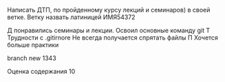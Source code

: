 Написать ДТП, по пройденному курсу лекций и семинаров) в своей ветке. Ветку назвать латиницей ИМЯ54372


Д понравились семинары и лекции. Освоил основные команду git
Т Трудности с .gitirnore Не всегда получается спрятать файлы
П Хочется больше практики

branch new 1343

Оценка содержания 10